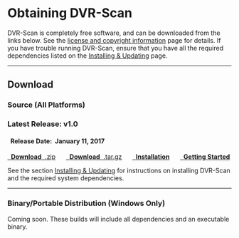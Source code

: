 
# Obtaining DVR-Scan

DVR-Scan is completely free software, and can be downloaded from the links below.  See the [license and copyright information](copyright.md) page for details.  If you have trouble running DVR-Scan, ensure that you have all the required dependencies listed on the [Installing & Updating](guide/installing.md) page.

------------------------------------------------

<h2>Download</h2>

### Source (All Platforms) &nbsp; <span class="wy-text-neutral"><span class="fa fa-windows"></span> &nbsp; <span class="fa fa-linux"></span> &nbsp; <span class="fa fa-apple"></span></span>

<div class="important">
<h3 class="wy-text-neutral"><span class="fa fa-forward wy-text-info"></span> Latest Release: <b class="wy-text-neutral">v1.0</b></h3>
<h4 class="wy-text-neutral"><span class="fa fa-calendar wy-text-info"></span>&nbsp; Release Date:&nbsp; <b>January 11, 2017</b></h4>
<a href="https://github.com/Breakthrough/DVR-Scan/archive/v1.0.zip" class="btn btn-info" style="margin-bottom:8px;" role="button"><span class="fa fa-download"></span>&nbsp; <b>Download</b>&nbsp;&nbsp;.zip</a> &nbsp;&nbsp;&nbsp;&nbsp; <a href="https://github.com/Breakthrough/DVR-Scan/archive/v1.0.tar.gz" class="btn btn-info" style="margin-bottom:8px;" role="button"><span class="fa fa-download"></span>&nbsp; <b>Download</b>&nbsp;&nbsp;.tar.gz</a> &nbsp;&nbsp;&nbsp;&nbsp; <a href="../guide/installing/" class="btn btn-warning" style="margin-bottom:8px;" role="button"><span class="fa fa-gear"></span>&nbsp; <b>Installation</b></a> &nbsp;&nbsp;&nbsp;&nbsp; <a href="../guide/examples/" class="btn btn-danger" style="margin-bottom:8px;" role="button"><span class="fa fa-book"></span>&nbsp; <b>Getting Started</b></a>
</div>

See the section [Installing & Updating](guide/installing.md) for instructions on installing DVR-Scan and the required system dependencies.

------------------------------------------------

### Binary/Portable Distribution (Windows Only) &nbsp; <span class="wy-text-neutral"><span class="fa fa-windows"></span></span>

Coming soon.  These builds will include all dependencies and an executable binary. 

